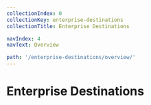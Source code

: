 ```yaml
---
collectionIndex: 0
collectionKey: enterprise-destinations
collectionTitle: Enterprise Destinations

navIndex: 4
navText: Overview

path: '/enterprise-destinations/overview/'
---
```


# Enterprise Destinations
